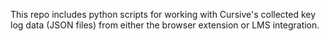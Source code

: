 This repo includes python scripts for working with Cursive's collected key log data (JSON files) from either the browser extension or LMS integration. 

